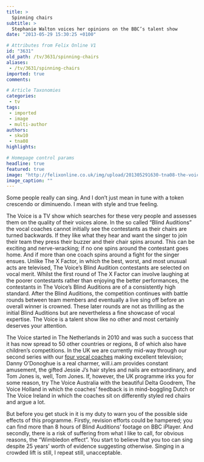 ```yaml
---
title: >
  Spinning chairs
subtitle: >
  Stephanie Walton voices her opinions on the BBC’s talent show
date: "2013-05-29 15:30:25 +0100"

# Attributes from Felix Online V1
id: "3631"
old_path: /tv/3631/spinning-chairs
aliases:
 - /tv/3631/spinning-chairs
imported: true
comments:

# Article Taxonomies
categories:
 - tv
tags:
 - imported
 - image
 - multi-author
authors:
 - skw10
 - tna08
highlights:

# Homepage control params
headline: true
featured: true
image: "http://felixonline.co.uk/img/upload/201305291630-tna08-the-voice-march-2013.jpg"
image_caption: ""
---
```


Some people really can sing. And I don’t just mean in tune with a token crescendo or diminuendo. I mean with style and true feeling.

The Voice is a TV show which searches for these very people and assesses them on the quality of their voices alone. In the so called “Blind Auditions” the vocal coaches cannot initially see the contestants as their chairs are turned backwards. If they like what they hear and want the singer to join their team they press their buzzer and their chair spins around. This can be exciting and nerve-wracking; if no one spins around the contestant goes home. And if more than one coach spins around a fight for the singer ensues. Unlike The X Factor, in which the best, worst, and most unusual acts are televised, The Voice’s Blind Audition contestants are selected on vocal merit. Whilst the first round of The X Factor can involve laughing at the poorer contestants rather than enjoying the better performances, the contestants in The Voice’s Blind Auditions are of a consistently high standard. After the Blind Auditions, the competition continues with battle rounds between team members and eventually a live sing off before an overall winner is crowned. These later rounds are not as thrilling as the initial Blind Auditions but are nevertheless a fine showcase of vocal expertise. The Voice is a talent show like no other and most certainly deserves your attention.

The Voice started in The Netherlands in 2010 and was such a success that it has now spread to 50 other countries or regions, 8 of which also have children’s competitions. In the UK we are currently mid-way through our second series with our [four vocal coaches](http://www.buzzfeed.com/greggdd69/sheds-that-totally-look-like-everyone-from-the-voi-5v0w) making excellent television; Danny O’Donoghue is a real charmer, will.i.am provides constant amusement, the gifted Jessie J’s hair styles and nails are extraordinary, and Tom Jones is, well, Tom Jones. If, however, the UK programme irks you for some reason, try The Voice Australia with the beautiful Delta Goodrem, The Voice Holland in which the coaches’ feedback is in mind-boggling Dutch or The Voice Ireland in which the coaches sit on differently styled red chairs and argue a lot.

But before you get stuck in it is my duty to warn you of the possible side effects of this programme. Firstly, revision efforts could be hampered; you can find more than 8 hours of Blind Auditions’ footage on BBC iPlayer. And secondly, there is a risk of suffering from what I like to call, for obvious reasons, the “Wimbledon effect”. You start to believe that you too can sing despite 25 years’ worth of evidence suggesting otherwise. Singing in a crowded lift is still, I repeat still, unacceptable.
